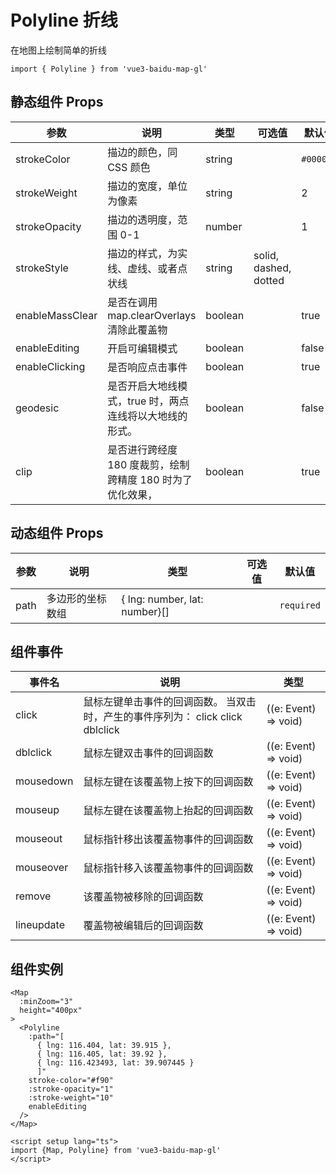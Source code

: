 # Polyline 折线

在地图上绘制简单的折线

```ts:no-line-numbers
import { Polyline } from 'vue3-baidu-map-gl'
```

## 静态组件 Props

| 参数            | 说明                                                       | 类型    | 可选值                | 默认值    |
| --------------- | ---------------------------------------------------------- | ------- | --------------------- | --------- |
| strokeColor     | 描边的颜色，同 CSS 颜色                                    | string  |                       | `#000000` |
| strokeWeight    | 描边的宽度，单位为像素                                     | string  |                       | 2         |
| strokeOpacity   | 描边的透明度，范围 0-1                                     | number  |                       | 1         |
| strokeStyle     | 描边的样式，为实线、虚线、或者点状线                       | string  | solid, dashed, dotted |           |
| enableMassClear | 是否在调用 map.clearOverlays 清除此覆盖物                  | boolean |                       | true      |
| enableEditing   | 开启可编辑模式                                             | boolean |                       | false     |
| enableClicking  | 是否响应点击事件                                           | boolean |                       | true      |
| geodesic        | 是否开启大地线模式，true 时，两点连线将以大地线的形式。    | boolean |                       | false     |
| clip            | 是否进行跨经度 180 度裁剪，绘制跨精度 180 时为了优化效果， | boolean |                       | true      |

## 动态组件 Props

| 参数 | 说明             | 类型                          | 可选值 | 默认值     |
| ---- | ---------------- | ----------------------------- | ------ | ---------- |
| path | 多边形的坐标数组 | { lng: number, lat: number}[] |        | `required` |

<!--
## PolygonPath

| 参数 | 说明     | 类型   |
| ---- | -------- | ------ |
| lng  | 地理经度 | number |
| lat  | 地理纬度 | number | -->

## 组件事件

| 事件名     | 说明                                                                           | 类型                 |
| ---------- | ------------------------------------------------------------------------------ | -------------------- |
| click      | 鼠标左键单击事件的回调函数。 当双击时，产生的事件序列为： click click dblclick | ((e: Event) => void) |
| dblclick   | 鼠标左键双击事件的回调函数                                                     | ((e: Event) => void) |
| mousedown  | 鼠标左键在该覆盖物上按下的回调函数                                             | ((e: Event) => void) |
| mouseup    | 鼠标左键在该覆盖物上抬起的回调函数                                             | ((e: Event) => void) |
| mouseout   | 鼠标指针移出该覆盖物事件的回调函数                                             | ((e: Event) => void) |
| mouseover  | 鼠标指针移入该覆盖物事件的回调函数                                             | ((e: Event) => void) |
| remove     | 该覆盖物被移除的回调函数                                                       | ((e: Event) => void) |
| lineupdate | 覆盖物被编辑后的回调函数                                                       | ((e: Event) => void) |

## 组件实例

<div>
<Map
  :ak="'4stE857hYPHbEmgKhLiTAa0QbCIULHpm'"
  :minZoom="3"
  height="400px"
>
  <Polyline 
    :path="[
      { lng: 116.404, lat: 39.915 },
      { lng: 116.405, lat: 39.92 },
      { lng: 116.423493, lat: 39.907445 }
	  ]" 
    stroke-color="#f90"
    :stroke-opacity="1"
    :stroke-weight="10"
    enableEditing
  />
</Map>
</div>

```vue:no-line-numbers
<Map
  :minZoom="3"
  height="400px"
>
  <Polyline
    :path="[
      { lng: 116.404, lat: 39.915 },
      { lng: 116.405, lat: 39.92 },
      { lng: 116.423493, lat: 39.907445 }
	  ]"
    stroke-color="#f90"
    :stroke-opacity="1"
    :stroke-weight="10"
    enableEditing
  />
</Map>

<script setup lang="ts">
import {Map, Polyline} from 'vue3-baidu-map-gl'
</script>
```
